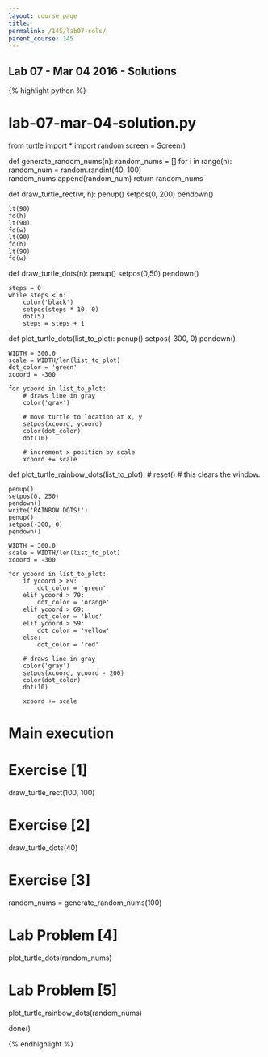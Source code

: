 ```yaml
---
layout: course_page
title: 
permalink: /145/lab07-sols/
parent_course: 145
---
```


Lab 07 - Mar 04 2016 - Solutions
---

{% highlight python %}
# lab-07-mar-04-solution.py

from turtle import *
import random
screen = Screen()

def generate_random_nums(n):
	random_nums = []
	for i in range(n):
		random_num = random.randint(40, 100)
		random_nums.append(random_num)
	return random_nums


def draw_turtle_rect(w, h):
	penup()
	setpos(0, 200)
	pendown()

	lt(90)
	fd(h)
	lt(90)
	fd(w)
	lt(90)
	fd(h)
	lt(90)
	fd(w)

def draw_turtle_dots(n):
	penup()
	setpos(0,50)
	pendown()

	steps = 0
	while steps < n:
		color('black')
		setpos(steps * 10, 0)
		dot(5)
		steps = steps + 1


def plot_turtle_dots(list_to_plot):
	penup()
	setpos(-300, 0)
	pendown()

	WIDTH = 300.0
	scale = WIDTH/len(list_to_plot)
	dot_color = 'green'
	xcoord = -300
		
	for ycoord in list_to_plot:
		# draws line in gray
		color('gray')
		
		# move turtle to location at x, y
		setpos(xcoord, ycoord)
		color(dot_color)
		dot(10)

		# increment x position by scale
		xcoord += scale

def plot_turtle_rainbow_dots(list_to_plot):
	# reset() # this clears the window.

	penup()
	setpos(0, 250)
	pendown()
	write('RAINBOW DOTS!')
	penup()
	setpos(-300, 0)
	pendown()

	WIDTH = 300.0
	scale = WIDTH/len(list_to_plot)
	xcoord = -300
	
	for ycoord in list_to_plot:
		if ycoord > 89:
			dot_color = 'green'
		elif ycoord > 79:
			dot_color = 'orange'
		elif ycoord > 69:
			dot_color = 'blue'
		elif ycoord > 59:
			dot_color = 'yellow'
		else:
			dot_color = 'red'

		# draws line in gray
		color('gray')
		setpos(xcoord, ycoord - 200)
		color(dot_color)
		dot(10)

		xcoord += scale

# Main execution

# Exercise [1]
draw_turtle_rect(100, 100)

# Exercise [2]
draw_turtle_dots(40)

# Exercise [3]
random_nums = generate_random_nums(100)

# Lab Problem [4] 
plot_turtle_dots(random_nums)

# Lab Problem [5]
plot_turtle_rainbow_dots(random_nums)

done()


{% endhighlight %}